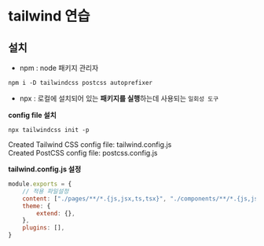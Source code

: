 # tailwind 연습

## 설치
- npm : node 패키지 관리자
```
npm i -D tailwindcss postcss autoprefixer
```
    
- npx : 로컬에 설치되어 있는 **패키지를 실행**하는데 사용되는 `일회성 도구`

**config file 설치**
```
npx tailwindcss init -p
```
Created Tailwind CSS config file: tailwind.config.js  
Created PostCSS config file: postcss.config.js  

**tailwind.config.js 설정**

```js
module.exports = {
    // 적용 파일설정
    content: ["./pages/**/*.{js,jsx,ts,tsx}", "./components/**/*.{js,jsx,ts,tsx}"],
    theme: {
        extend: {},
    },
    plugins: [],
}
```


